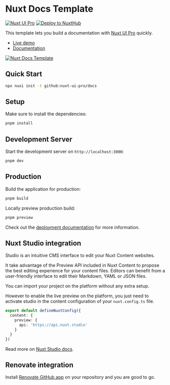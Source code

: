 # Nuxt Docs Template

[![Nuxt UI Pro](https://img.shields.io/badge/Made%20with-Nuxt%20UI%20Pro-00DC82?logo=nuxt&labelColor=020420)](https://ui.nuxt.com/pro)
[![Deploy to NuxtHub](https://img.shields.io/badge/Deploy%20to-NuxtHub-00DC82?logo=nuxt&labelColor=020420)](https://hub.nuxt.com/new?repo=nuxt-ui-pro/docs)

This template lets you build a documentation with [Nuxt UI Pro](https://ui.nuxt.com/pro) quickly.

- [Live demo](https://docs-template.nuxt.dev/)
- [Documentation](https://ui.nuxt.com/getting-started/installation/pro/nuxt)

<a href="https://docs-template.nuxt.dev/" target="_blank">
  <picture>
    <source media="(prefers-color-scheme: dark)" srcset="https://assets.hub.nuxt.com/eyJ0eXAiOiJKV1QiLCJhbGciOiJIUzI1NiJ9.eyJ1cmwiOiJodHRwczovL2RvY3MtdGVtcGxhdGUubnV4dC5kZXYiLCJpYXQiOjE3Mzk0NjM0MTd9.ltVAqPgKG38O01X1zl6MXfrJc55nf9OewXNFjpZ_2JY.jpg?theme=dark">
    <source media="(prefers-color-scheme: light)" srcset="https://assets.hub.nuxt.com/eyJ0eXAiOiJKV1QiLCJhbGciOiJIUzI1NiJ9.eyJ1cmwiOiJodHRwczovL2RvY3MtdGVtcGxhdGUubnV4dC5kZXYiLCJpYXQiOjE3Mzk0NjM0MTd9.ltVAqPgKG38O01X1zl6MXfrJc55nf9OewXNFjpZ_2JY.jpg?theme=light">
    <img alt="Nuxt Docs Template" src="https://assets.hub.nuxt.com/eyJ0eXAiOiJKV1QiLCJhbGciOiJIUzI1NiJ9.eyJ1cmwiOiJodHRwczovL2RvY3MtdGVtcGxhdGUubnV4dC5kZXYiLCJpYXQiOjE3Mzk0NjM0MTd9.ltVAqPgKG38O01X1zl6MXfrJc55nf9OewXNFjpZ_2JY.jpg">
  </picture>
</a>

## Quick Start

```bash [Terminal]
npx nuxi init -t github:nuxt-ui-pro/docs
```

## Setup

Make sure to install the dependencies:

```bash
pnpm install
```

## Development Server

Start the development server on `http://localhost:3000`:

```bash
pnpm dev
```

## Production

Build the application for production:

```bash
pnpm build
```

Locally preview production build:

```bash
pnpm preview
```

Check out the [deployment documentation](https://nuxt.com/docs/getting-started/deployment) for more information.

## Nuxt Studio integration

Studio is an intuitive CMS interface to edit your Nuxt Content websites.

It take advantage of the Preview API included in Nuxt Content to propose the best editing experience for your content files. Editors can benefit from a user-friendly interface to edit their Markdown, YAML or JSON files.

You can import your project on the platform without any extra setup.

However to enable the live preview on the platform, you just need to activate studio in the content configuration of your `nuxt.config.ts` file.

```ts [nuxt.config.ts]
export default defineNuxtConfig({
  content: {
    preview: {
      api: 'https://api.nuxt.studio'
    }
  }
})
```

Read more on [Nuxt Studio docs](https://content.nuxt.com/studio/setup).

## Renovate integration

Install [Renovate GitHub app](https://github.com/apps/renovate/installations/select_target) on your repository and you are good to go.
